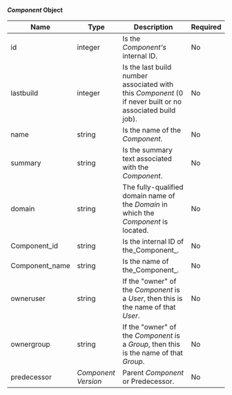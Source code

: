 **_Component_ Object**

| Name | Type | Description | Required |
| ---- | ---- | ----------- | -------- |
| id | integer | Is the _Component's_ internal ID. | No |
| lastbuild | integer | Is the last build number associated with this _Component_ (0 if never built or no associated build job). | No |
| name | string | Is the name of the _Component_. | No |
| summary | string | Is the summary text associated with the _Component_. | No |
| domain | string | The fully-qualified domain name of the _Domain_ in which the _Component_ is located. | No |
| Component_id | string | Is the internal ID of the_Component_. | No |
| Component_name | string | Is the name of the_Component_. | No |
| owneruser | string | If the "owner" of the _Component_ is a _User_, then this is the name of that _User_. | No |
| ownergroup | string | If the "owner" of the _Component_ is a _Group_, then this is the name of that _Group_. | No |
| predecessor | _Component Version_ | Parent _Component_ or Predecessor.  | No |
